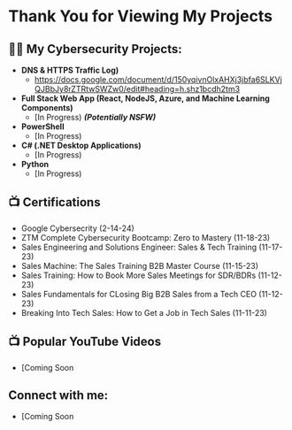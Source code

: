 <h1>Thank You for Viewing My Projects</h1>

<h2>👨‍💻 My Cybersecurity Projects:</h2>

- <b>DNS & HTTPS Traffic Log)</b>
  - https://docs.google.com/document/d/150yqivnOlxAHXj3jbfa6SLKVjQJBbJy8rZTRtwSWZw0/edit#heading=h.shz1bcdh2tm3
- <b>Full Stack Web App (React, NodeJS, Azure, and Machine Learning Components)</b>
  - [In Progress) <b><i>(Potentially NSFW)</b></i>
- <b>PowerShell</b>
  - [In Progress)
- <b>C# (.NET Desktop Applications)</b>
  - [In Progress)
- <b>Python</b>
  - [In Progress)

<h2>📺 Certifications</h2>

- Google Cybersecrity (2-14-24)
- ZTM Complete Cybersecurity Bootcamp: Zero to Mastery (11-18-23)
- Sales Engineering and Solutions Engineer: Sales & Tech Training (11-17-23)
- Sales Machine: The Sales Training B2B Master Course (11-15-23)
- Sales Training: How to Book More Sales Meetings for SDR/BDRs (11-12-23)
- Sales Fundamentals for CLosing Big B2B Sales from a Tech CEO (11-12-23)
- Breaking Into Tech Sales: How to Get a Job in Tech Sales (11-11-23)

<h2>📺 Popular YouTube Videos</h2>

- [Coming Soon

<h2> Connect with me:</h2>

- [Coming Soon

[twitter]: https://twitter.com/ 
[youtube]: https://www.youtube.com/ 
[instagram]: https://www.instagram.com
[linkedin]: https://linkedin.com/in/ 
<!--

Here are some ideas to get you started:

- 🔭 I’m currently working on ...
- 🌱 I’m currently learning ...
- 👯 I’m looking to collaborate on ...
- 🤔 I’m looking for help with ...
- 💬 Ask me about ...
- 📫 How to reach me: ...
- 😄 Pronouns: ...
- ⚡ Fun fact: ...
-->
